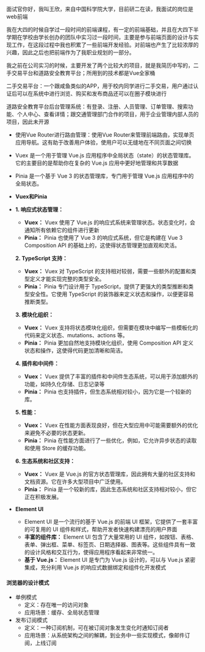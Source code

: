 面试官你好，我叫王欣，来自中国科学院大学，目前研二在读，我面试的岗位是web前端

我在大四的时候自学过一段时间的前端课程，有一定的前端基础，并且在大四下半学期在学校由学长创办的团队中实习过一段时间，主要是参与前端页面的设计与实现工作，在这段过程中我也积累了一些前端开发经验。对前端也产生了比较浓厚的兴趣，因此之后也把前端作为了我职业规划的一部分。

我之前在公司实习的时候，主要开发了两个比较大的项目，就是我简历中写的，二手交易平台和道路安全教育平台；所用到的技术都是Vue全家桶

二手交易平台：一个跟咸鱼类似的APP，用于校内同学进行二手交易，用户通过认证后可以在系统中进行浏览、购买和发布商品还可以在圈子模块进行

道路安全教育平台后台管理系统：有登录、注册、人员管理、订单管理、搜索功能、个人中心、查看详情；跟交通管理部门合作的项目，用于企业管理内部人员的项目，因此未开源

* 使用Vue Router进行路由管理：使用Vue Router来管理前端路由，实现单页应用导航。这有助于改善用户体验，使用户可以无缝地在不同页面之间切换

* Vuex 是一个用于管理 Vue.js 应用程序中全局状态（state）的状态管理库。它的主要目的是帮助你在复杂的 Vue.js 应用中更好地管理和共享数据

* Pinia 是一个基于 Vue 3 的状态管理库，专门用于管理 Vue.js 应用程序中的全局状态。

* **Vuex和Pinia**

* **1. 响应式状态管理：**

  - **Vuex：** Vuex 使用了 Vue.js 的响应式系统来管理状态。状态变化时，会通知所有依赖它的组件进行更新
  - **Pinia：** Pinia 也使用了 Vue 3 的响应式系统，但它是构建在 Vue 3 Composition API 的基础上的，这使得状态管理更加直观和灵活。

  **2. TypeScript 支持：**

  - **Vuex：** Vuex 对 TypeScript 的支持相对较弱，需要一些额外的配置和类型定义才能实现完整的类型安全。
  - **Pinia：** Pinia 专门设计用于 TypeScript，提供了更强大的类型推断和类型安全性。它使用 TypeScript 的装饰器来定义状态和操作，以便更容易推断类型。

  **3. 模块化组织：**

  - **Vuex：** Vuex 支持将状态模块化组织，但需要在模块中编写一些模板化的代码来定义状态、mutations、actions 等。
  - **Pinia：** Pinia 更加自然地支持模块化组织，使用 Composition API 定义状态和操作，这使得代码更加清晰和简洁。

  **4. 插件和中间件：**

  - **Vuex：** Vuex 提供了丰富的插件和中间件生态系统，可以用于添加额外的功能，如持久化存储、日志记录等
  - **Pinia：** Pinia 也支持插件，但生态系统相对较小，因为它是一个较新的库。

  **5. 性能：**

  - **Vuex：** Vuex 在性能方面表现良好，但在大型应用中可能需要额外的优化来避免不必要的状态更新。
  - **Pinia：** Pinia 在性能方面进行了一些优化，例如，它允许异步状态的读取和使用 Store 的缓存功能。

  **6. 生态系统和社区支持：**

  - **Vuex：** Vuex 是 Vue.js 的官方状态管理库，因此拥有大量的社区支持和文档资源。它在许多大型项目中广泛使用。
  - **Pinia：** Pinia 是一个较新的库，因此生态系统和社区支持相对较小，但它正在积极发展。

* **Element UI** 

  * Element UI 是一个流行的基于 Vue.js 的前端 UI 框架，它提供了一套丰富的可复用的 UI 组件和样式，帮助开发者快速构建漂亮的用户界面
  * **丰富的组件库：** Element UI 包含了大量常用的 UI 组件，如按钮、表格、表单、弹出框、菜单、标签页、日期选择器、图表等。这些组件具有一致的设计风格和交互行为，使得应用程序看起来非常统一。
  * **基于 Vue.js：** Element UI 是专门为 Vue.js 设计的，可以与 Vue.js 紧密集成，充分利用 Vue.js 的响应式数据绑定和组件化开发模式

#### 浏览器的设计模式

* 单例模式
  * 定义：存在唯一的访问对象
  * 应用场景：缓存、全局状态管理
* 发布订阅模式
  * 定义：一种订阅机制，可在被订阅对象发生变化时通知订阅者
  * 应用场景：从系统架构之间的解耦，到业务中一些实现模式，像邮件订阅，上线订阅